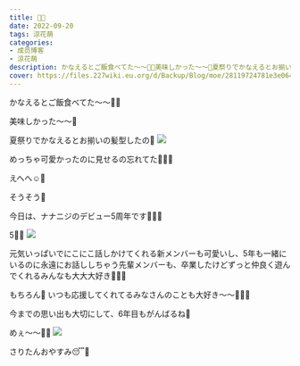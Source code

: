 ```yaml
---
title: 🎂🎈
date: 2022-09-20
tags: 涼花萌
categories: 
- 成员博客
- 涼花萌
description: かなえるとご飯食べてた〜〜🍚💓美味しかった〜〜🥰夏祭りでかなえるとお揃いの髪型したの🎀めっちゃ可愛かったのに見せるの忘れてた🧚🏻‍♀️えへへ☺️💓...
cover: https://files.227wiki.eu.org/d/Backup/Blog/moe/28119724781e3e064af9415b454b0.jpg 
---
```







かなえるとご飯食べてた〜〜🍚💓


美味しかった〜〜🥰





夏祭りでかなえるとお揃いの髪型したの🎀
![](https://files.227wiki.eu.org/d/Backup/Blog/moe/28119724781e3e064af9415b454b0.jpg)





めっちゃ可愛かったのに見せるの忘れてた🧚🏻‍♀️



えへへ☺️💓









そうそう💫



今日は、ナナニジのデビュー5周年です🧚🏻‍♀️




5🖐🏻
![](https://files.227wiki.eu.org/d/Backup/Blog/moe/28119724781e3e064af9415b454b0-01.jpg)





元気いっぱいでにこにこ話しかけてくれる新メンバーも可愛いし、5年も一緒にいるのに永遠にお話ししちゃう先輩メンバーも、卒業したけどずっと仲良く遊んでくれるみんなも大大大好き🥰💓💓



もちろん💓
いつも応援してくれてるみなさんのことも大好き〜〜🥰💓💓





今までの思い出も大切にして、6年目もがんばるね💓








めぇ〜〜🐏🐑
![](https://files.227wiki.eu.org/d/Backup/Blog/moe/28119724781e3e064af9415b454b0-02.jpg)






さりたんおやすみ😴💓


